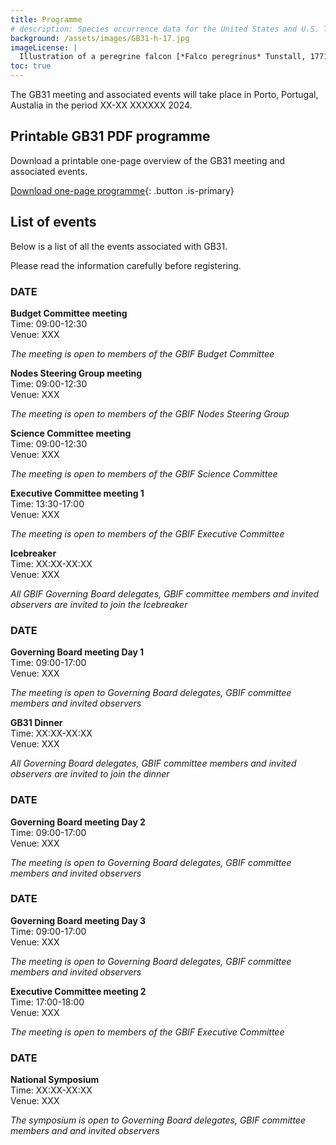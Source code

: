 ```yaml
---
title: Programme
# description: Species occurrence data for the United States and U.S. Territories.
background: /assets/images/GB31-h-17.jpg
imageLicense: |
  Illustration of a peregrine falcon [*Falco peregrinus* Tunstall, 1771](https://www.gbif.org/species/2481047) from The birds of Shakespeare. Glasgow: James Maclehose and sons, 1916. Via [flickr](https://flic.kr/p/2m6MZjC)
toc: true
---
```


The GB31 meeting and associated events will take place in Porto, Portugal, Austalia in the period XX-XX XXXXXX 2024.  



## Printable GB31 PDF programme

Download a printable one-page overview of the GB31 meeting and associated events.

[Download one-page programme](/assets/documents/programme.pdf){: .button .is-primary}

## List of events
Below is a list of all the events associated with GB31. 
 

Please read the information carefully before registering. 

### DATE

**Budget Committee meeting**  
Time: 09:00-12:30   
Venue: XXX   

*The meeting is open to members of the GBIF Budget Committee*

**Nodes Steering Group meeting**  
Time: 09:00-12:30   
Venue: XXX 

*The meeting is open to members of the GBIF Nodes Steering Group*

**Science Committee meeting**  
Time: 09:00-12:30   
Venue: XXX   

*The meeting is open to members of the GBIF Science Committee*

**Executive Committee meeting 1**  
Time: 13:30-17:00  
Venue: XXX    

*The meeting is open to members of the GBIF Executive Committee*

**Icebreaker**   
Time: XX:XX-XX:XX   
Venue: XXX  

*All GBIF Governing Board delegates, GBIF committee members and invited observers are invited to join the Icebreaker*

### DATE
**Governing Board meeting Day 1**  
Time: 09:00-17:00   
Venue: XXX  

*The meeting is open to Governing Board delegates, GBIF committee members and invited observers*

**GB31 Dinner**     
Time: XX:XX-XX:XX   
Venue: XXX  

*All Governing Board delegates, GBIF committee members and invited observers are invited to join the dinner*

### DATE
**Governing Board meeting Day 2**  
Time: 09:00-17:00   
Venue: XXX  

*The meeting is open to Governing Board delegates, GBIF committee members and invited observers*  

### DATE
**Governing Board meeting Day 3**  
Time: 09:00-17:00   
Venue: XXX  

*The meeting is open to Governing Board delegates, GBIF committee members and invited observers*  

**Executive Committee meeting 2**  
Time: 17:00-18:00   
Venue: XXX  

*The meeting is open to members of the GBIF Executive Committee* 

### DATE
**National Symposium**    
Time: XX:XX-XX:XX   
Venue: XXX  

*The symposium is open to Governing Board delegates, GBIF committee members and and invited observers*  




